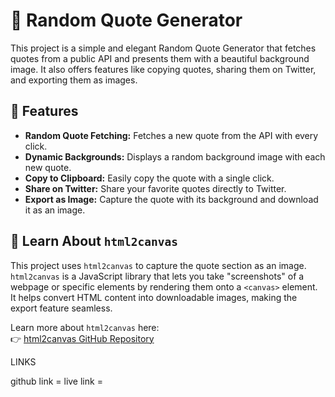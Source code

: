 # 🌟 Random Quote Generator

This project is a simple and elegant Random Quote Generator that fetches quotes from a public API and presents them with a beautiful background image. It also offers features like copying quotes, sharing them on Twitter, and exporting them as images.

## 🚀 Features

- **Random Quote Fetching:** Fetches a new quote from the API with every click.  
- **Dynamic Backgrounds:** Displays a random background image with each new quote.  
- **Copy to Clipboard:** Easily copy the quote with a single click.  
- **Share on Twitter:** Share your favorite quotes directly to Twitter.  
- **Export as Image:** Capture the quote with its background and download it as an image.  

## 📖 Learn About `html2canvas`

This project uses `html2canvas` to capture the quote section as an image. `html2canvas` is a JavaScript library that lets you take "screenshots" of a webpage or specific elements by rendering them onto a `<canvas>` element. It helps convert HTML content into downloadable images, making the export feature seamless.

Learn more about `html2canvas` here:  
👉 [html2canvas GitHub Repository](https://github.com/niklasvh/html2canvas)

LINKS

github link =
live link =
